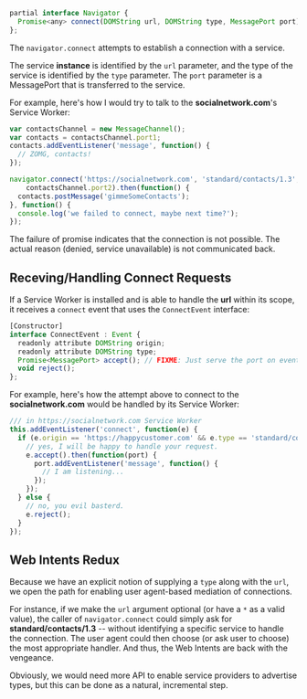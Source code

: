 ```js
partial interface Navigator {
  Promise<any> connect(DOMString url, DOMString type, MessagePort port);
};
```

The ```navigator.connect``` attempts to establish a connection with a service.

The service **instance** is identified by the ```url``` parameter, and the type of the service is identified by the ```type``` parameter. The ```port``` parameter is a MessagePort that is transferred to the service.

For example, here's how I would try to talk to the **socialnetwork.com**'s Service Worker:

```js
var contactsChannel = new MessageChannel();
var contacts = contactsChannel.port1;
contacts.addEventListener('message', function() {
  // ZOMG, contacts!
});

navigator.connect('https://socialnetwork.com', 'standard/contacts/1.3',
    contactsChannel.port2).then(function() {
  contacts.postMessage('gimmeSomeContacts');
}, function() {
  console.log('we failed to connect, maybe next time?');
});
```

The failure of promise indicates that the connection is not possible. The actual reason (denied, service unavailable) is not communicated back.

## Receving/Handling Connect Requests

If a Service Worker is installed and is able to handle the **url** within its scope, it receives a ```connect``` event that uses the ```ConnectEvent``` interface:

```js
[Constructor]
interface ConnectEvent : Event {
  readonly attribute DOMString origin;
  readonly attribute DOMString type;
  Promise<MessagePort> accept(); // FIXME: Just serve the port on event?
  void reject();
};
```

For example, here's how the attempt above to connect to the **socialnetwork.com** would be handled by its Service Worker:

```js
/// in https://socialnetwork.com Service Worker
this.addEventListener('connect', function(e) {
  if (e.origin == 'https://happycustomer.com' && e.type == 'standard/contacts/1.3') {
    // yes, I will be happy to handle your request.
    e.accept().then(function(port) {
      port.addEventListener('message', function() {
        // I am listening...
      });
    });
  } else {
    // no, you evil basterd.
    e.reject();
  }
});
```

## Web Intents Redux

Because we have an explicit notion of supplying a ```type``` along with the ```url```, we open the path for enabling user agent-based mediation of connections.

For instance, if we make the ```url``` argument optional (or have a ```*``` as a valid value), the caller of ```navigator.connect``` could simply ask for **standard/contacts/1.3** -- without identifying a specific service to handle the connection. The user agent could then choose (or ask user to choose) the most appropriate handler. And thus, the Web Intents are back with the vengeance.

Obviously, we would need more API to enable service providers to advertise types, but this can be done as a natural, incremental step.
